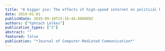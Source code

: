 ```yaml
---
title: "A bigger pie: The effects of high-speed internet on political behavior"
date: 2019-01-01
publishDate: 2019-09-10T15:16:44.680089Z
authors: ["Yphtach Lelkes"]
publication_types: ["2"]
abstract: ""
featured: false
publication: "*Journal of Computer-Mediated Communication*"
---
```


